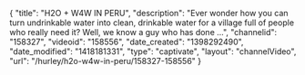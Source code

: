 {
    "title": "H2O + W4W IN PERU",
    "description": "Ever wonder how you can turn undrinkable water into clean, drinkable water for a village full of people who really need it? Well, we know a guy who has done ...",
    "channelid": "158327",
    "videoid": "158556",
    "date_created": "1398292490",
    "date_modified": "1418181331",
    "type": "captivate",
    "layout": "channelVideo",
    "url": "\/hurley\/h2o-w4w-in-peru\/158327-158556"
}